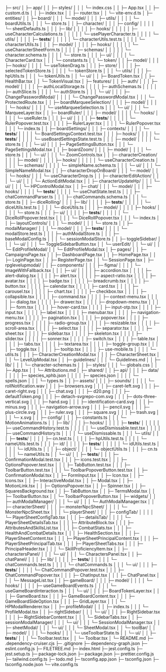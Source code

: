 
├─ src/
│  ├─ app/
│  │  ├─ styles/
│  │  │  └─ index.css
│  │  ├─ App.tsx
│  │  ├─ custom.d.ts
│  │  ├─ index.tsx
│  │  ├─ router.tsx
│  │  └─ vite-env.d.ts
│  ├─ entities/
│  │  ├─ board/
│  │  │  └─ model/
│  │  │     ├─ utils/
│  │  │     │  └─ boardUtils.ts
│  │  │     └─ store.ts
│  │  ├─ character/
│  │  │  ├─ config/
│  │  │  │  └─ sheetDefaults.ts
│  │  │  ├─ lib/
│  │  │  │  ├─ hooks/
│  │  │  │  │  ├─ useCharacterCalculations.ts
│  │  │  │  │  └─ usePlayerCharacter.ts
│  │  │  │  └─ utils/
│  │  │  │     ├─ __tests__/
│  │  │  │     │  └─ characterUtils.test.ts
│  │  │  │     └─ characterUtils.ts
│  │  │  ├─ model/
│  │  │  │  ├─ hooks/
│  │  │  │  │  └─ useCharacterSheetForm.ts
│  │  │  │  ├─ schemas/
│  │  │  │  │  └─ character.schema.ts
│  │  │  │  └─ store.ts
│  │  │  ├─ ui/
│  │  │  │  └─ CharacterCard.tsx
│  │  │  └─ constants.ts
│  │  └─ token/
│  │     ├─ model/
│  │     │  ├─ hooks/
│  │     │  │  └─ useTokenDrag.ts
│  │     │  ├─ store/
│  │     │  │  ├─ selectedTokenStore.ts
│  │     │  │  └─ tokenStore.ts
│  │     │  └─ utils/
│  │     │     ├─ hpUtils.ts
│  │     │     └─ tokenUtils.ts
│  │     └─ ui/
│  │        ├─ BoardToken.tsx
│  │        ├─ HealthBar.tsx
│  │        └─ TokenVisual.tsx
│  ├─ features/
│  │  ├─ auth/
│  │  │  ├─ model/
│  │  │  │  ├─ authLocalStorage.ts
│  │  │  │  ├─ authSchemas.ts
│  │  │  │  ├─ authSlice.ts
│  │  │  │  └─ authStore.ts
│  │  │  └─ ui/
│  │  │     ├─ ChangePasswordModal/
│  │  │     │  └─ ChangePasswordModal.tsx
│  │  │     └─ ProtectedRoute.tsx
│  │  ├─ boardMarqueeSelection/
│  │  │  ├─ model/
│  │  │  │  └─ hooks/
│  │  │  │     └─ useMarqueeSelection.ts
│  │  │  └─ ui/
│  │  │     └─ MarqueeLayer.tsx
│  │  ├─ boardRuler/
│  │  │  ├─ model/
│  │  │  │  └─ hooks/
│  │  │  │     └─ useRuler.ts
│  │  │  ├─ ui/
│  │  │  │  ├─ __tests__/
│  │  │  │  │  └─ RulerPopover.test.tsx
│  │  │  │  ├─ RulerLayer.tsx
│  │  │  │  └─ RulerPopover.tsx
│  │  │  └─ index.ts
│  │  ├─ boardSettings/
│  │  │  ├─ contexts/
│  │  │  │  └─ __tests__/
│  │  │  │     └─ BoardSettingsContext.test.tsx
│  │  │  ├─ hooks/
│  │  │  │  └─ __tests__/
│  │  │  │     └─ useBoardSettingsState.test.ts
│  │  │  ├─ model/
│  │  │  │  └─ store.ts
│  │  │  └─ ui/
│  │  │     ├─ PageSettingsButton.tsx
│  │  │     └─ PageSettingsModal.tsx
│  │  ├─ boardZoom/
│  │  │  ├─ model/
│  │  │  │  └─ store.ts
│  │  │  └─ ui/
│  │  │     └─ ZoomControls.tsx
│  │  ├─ characterCreation/
│  │  │  ├─ model/
│  │  │  │  ├─ hooks/
│  │  │  │  │  └─ useCharacterCreation.ts
│  │  │  │  └─ schemas/
│  │  │  │     └─ simpleName.schema.ts
│  │  │  └─ ui/
│  │  │     └─ SimpleNameModal.tsx
│  │  ├─ characterDropOnBoard/
│  │  │  └─ model/
│  │  │     └─ hooks/
│  │  │        └─ useCharacterDrop.ts
│  │  ├─ characterEditAction/
│  │  │  └─ ui/
│  │  │     └─ ActionEditModal.tsx
│  │  ├─ characterUpdateHp/
│  │  │  └─ ui/
│  │  │     └─ HPControlModal.tsx
│  │  ├─ chat/
│  │  │  └─ model/
│  │  │     ├─ hooks/
│  │  │     │  └─ __tests__/
│  │  │     │     └─ useChatState.test.ts
│  │  │     ├─ chatCommandParser.ts
│  │  │     ├─ chatCommands.schema.ts
│  │  │     └─ store.ts
│  │  ├─ diceRolling/
│  │  │  ├─ lib/
│  │  │  │  ├─ __tests__/
│  │  │  │  │  └─ diceUtils.test.ts
│  │  │  │  └─ diceUtils.ts
│  │  │  ├─ model/
│  │  │  │  ├─ hooks/
│  │  │  │  └─ store.ts
│  │  │  ├─ ui/
│  │  │  │  ├─ __tests__/
│  │  │  │  │  └─ DiceRollPopover.test.tsx
│  │  │  │  └─ DiceRollPopover.tsx
│  │  │  └─ index.ts
│  │  ├─ layoutControls/
│  │  │  └─ model/
│  │  │     └─ store.ts
│  │  ├─ modalManager/
│  │  │  └─ model/
│  │  │     ├─ __tests__/
│  │  │     │  └─ modalStore.test.ts
│  │  │     ├─ authModalStore.ts
│  │  │     ├─ baseModalConfig.ts
│  │  │     └─ sessionModalStore.ts
│  │  ├─ toggleSidebar/
│  │  │  └─ ui/
│  │  │     └─ ToggleSidebarButton.tsx
│  │  └─ userEdit/
│  │     └─ ui/
│  │        └─ EditProfileModal/
│  │           └─ EditProfileModal.tsx
│  ├─ pages/
│  │  ├─ CampaignsPage.tsx
│  │  ├─ DashboardPage.tsx
│  │  ├─ HomePage.tsx
│  │  ├─ LoginPage.tsx
│  │  ├─ RegisterPage.tsx
│  │  └─ SessionPage.tsx
│  ├─ rpglevelupmodal/
│  │  ├─ components/
│  │  │  ├─ figma/
│  │  │  │  └─ ImageWithFallback.tsx
│  │  │  ├─ ui/
│  │  │  │  ├─ accordion.tsx
│  │  │  │  ├─ alert-dialog.tsx
│  │  │  │  ├─ alert.tsx
│  │  │  │  ├─ aspect-ratio.tsx
│  │  │  │  ├─ avatar.tsx
│  │  │  │  ├─ badge.tsx
│  │  │  │  ├─ breadcrumb.tsx
│  │  │  │  ├─ button.tsx
│  │  │  │  ├─ calendar.tsx
│  │  │  │  ├─ card.tsx
│  │  │  │  ├─ carousel.tsx
│  │  │  │  ├─ chart.tsx
│  │  │  │  ├─ checkbox.tsx
│  │  │  │  ├─ collapsible.tsx
│  │  │  │  ├─ command.tsx
│  │  │  │  ├─ context-menu.tsx
│  │  │  │  ├─ dialog.tsx
│  │  │  │  ├─ drawer.tsx
│  │  │  │  ├─ dropdown-menu.tsx
│  │  │  │  ├─ form.tsx
│  │  │  │  ├─ hover-card.tsx
│  │  │  │  ├─ input-otp.tsx
│  │  │  │  ├─ input.tsx
│  │  │  │  ├─ label.tsx
│  │  │  │  ├─ menubar.tsx
│  │  │  │  ├─ navigation-menu.tsx
│  │  │  │  ├─ pagination.tsx
│  │  │  │  ├─ popover.tsx
│  │  │  │  ├─ progress.tsx
│  │  │  │  ├─ radio-group.tsx
│  │  │  │  ├─ resizable.tsx
│  │  │  │  ├─ scroll-area.tsx
│  │  │  │  ├─ select.tsx
│  │  │  │  ├─ separator.tsx
│  │  │  │  ├─ sheet.tsx
│  │  │  │  ├─ sidebar.tsx
│  │  │  │  ├─ skeleton.tsx
│  │  │  │  ├─ slider.tsx
│  │  │  │  ├─ sonner.tsx
│  │  │  │  ├─ switch.tsx
│  │  │  │  ├─ table.tsx
│  │  │  │  ├─ tabs.tsx
│  │  │  │  ├─ textarea.tsx
│  │  │  │  ├─ toggle-group.tsx
│  │  │  │  ├─ toggle.tsx
│  │  │  │  ├─ tooltip.tsx
│  │  │  │  ├─ use-mobile.ts
│  │  │  │  └─ utils.ts
│  │  │  ├─ CharacterCreationModal.tsx
│  │  │  ├─ CharacterSheet.tsx
│  │  │  └─ LevelUpModal.tsx
│  │  ├─ guidelines/
│  │  │  └─ Guidelines.md
│  │  ├─ lib/
│  │  │  └─ character-schemas.ts
│  │  ├─ styles/
│  │  │  └─ globals.css
│  │  ├─ App.tsx
│  │  └─ Attributions.md
│  ├─ shared/
│  │  ├─ api/
│  │  │  ├─ data/
│  │  │  │  ├─ species_xphb.json
│  │  │  │  ├─ species.json
│  │  │  │  └─ spells.json
│  │  │  └─ types.ts
│  │  ├─ assets/
│  │  │  ├─ sounds/
│  │  │  │  └─ rollNotification.wav
│  │  │  ├─ browsers.svg
│  │  │  ├─ caret-left.svg
│  │  │  ├─ caret-right.svg
│  │  │  ├─ chat.svg
│  │  │  ├─ d20.png
│  │  │  ├─ defaultToken.png
│  │  │  ├─ detach-svgrepo-com.svg
│  │  │  ├─ dots-three-vertical.svg
│  │  │  ├─ hand.svg
│  │  │  ├─ identification-card.svg
│  │  │  ├─ minus.svg
│  │  │  ├─ navigation-arrow.svg
│  │  │  ├─ pencil.svg
│  │  │  ├─ plus-circle.svg
│  │  │  ├─ ruler.svg
│  │  │  ├─ square.svg
│  │  │  ├─ trash.svg
│  │  │  └─ x.svg
│  │  ├─ config/
│  │  │  ├─ constants.ts
│  │  │  └─ MotionAnimations.ts
│  │  ├─ lib/
│  │  │  ├─ hooks/
│  │  │  │  ├─ __tests__/
│  │  │  │  │  ├─ useCommandHistory.test.ts
│  │  │  │  │  └─ useDismissable.test.tsx
│  │  │  │  ├─ useCommandHistory.ts
│  │  │  │  └─ useDismissable.ts
│  │  │  └─ utils/
│  │  │     ├─ __tests__/
│  │  │     │  ├─ cn.test.ts
│  │  │     │  ├─ hpUtils.test.ts
│  │  │     │  └─ nameUtils.test.ts
│  │  │     ├─ id/
│  │  │     │  ├─ __tests__/
│  │  │     │  │  └─ idUtils.test.ts
│  │  │     │  └─ idUtils.ts
│  │  │     ├─ object/
│  │  │     │  └─ objectUtils.ts
│  │  │     ├─ cn.ts
│  │  │     └─ nameUtils.ts
│  │  └─ ui/
│  │     ├─ __tests__/
│  │     │  ├─ ConfirmationModal.test.tsx
│  │     │  ├─ icons.test.tsx
│  │     │  ├─ OptionsPopover.test.tsx
│  │     │  ├─ TabButton.test.tsx
│  │     │  ├─ ToolbarButton.test.tsx
│  │     │  └─ ToolbarPopoverButton.test.tsx
│  │     ├─ ConfirmationModal.tsx
│  │     ├─ FormInput.tsx
│  │     ├─ Icon.tsx
│  │     ├─ Icons.tsx
│  │     ├─ InteractiveModal.tsx
│  │     ├─ Modal.tsx
│  │     ├─ MotionLink.tsx
│  │     ├─ OptionsPopover.tsx
│  │     ├─ Spinner.tsx
│  │     ├─ SquaresBackground.tsx
│  │     ├─ TabButton.tsx
│  │     ├─ TermsModal.tsx
│  │     ├─ ToolbarButton.tsx
│  │     └─ ToolbarPopoverButton.tsx
│  ├─ widgets/
│  │  ├─ authModalManager/
│  │  │  └─ ui/
│  │  │     └─ AuthModalManager.tsx
│  │  ├─ characterSheet/
│  │  │  ├─ monsterNpcSheet/
│  │  │  │  └─ MonsterNpcSheet.tsx
│  │  │  └─ playerSheet/
│  │  │     ├─ configTab/
│  │  │     │  └─ PlayerSheetConfigTab.tsx
│  │  │     ├─ detailsTab/
│  │  │     │  └─ PlayerSheetDetailsTab.tsx
│  │  │     ├─ AttributeBlock.tsx
│  │  │     ├─ AttributesAndSkillsList.tsx
│  │  │     ├─ CombatStats.tsx
│  │  │     ├─ HealthAndCombatDetails.tsx
│  │  │     ├─ HealthSection.tsx
│  │  │     ├─ PlayerSheetContent.tsx
│  │  │     ├─ PlayerSheetPrincipalContent.tsx
│  │  │     ├─ PlayerSheetPrincipalTab.tsx
│  │  │     ├─ PlayerSheetTabs.tsx
│  │  │     ├─ PrincipalHeader.tsx
│  │  │     └─ SkillProficiencyItem.tsx
│  │  ├─ charactersPanel/
│  │  │  └─ ui/
│  │  │     └─ CharactersPanel.tsx
│  │  ├─ chatPanel/
│  │  │  ├─ lib/
│  │  │  │  ├─ __tests__/
│  │  │  │  │  └─ chatCommands.test.ts
│  │  │  │  └─ chatCommands.ts
│  │  │  └─ ui/
│  │  │     ├─ __tests__/
│  │  │     │  └─ ChatCommandPopover.test.tsx
│  │  │     ├─ ChatCommandPopover.tsx
│  │  │     ├─ ChatInput.tsx
│  │  │     ├─ ChatPanel.tsx
│  │  │     └─ MessageList.tsx
│  │  ├─ gameBoard/
│  │  │  ├─ model/
│  │  │  │  └─ hooks/
│  │  │  │     ├─ useGameBoardEvents.ts
│  │  │  │     └─ useGameBoardInteraction.ts
│  │  │  └─ ui/
│  │  │     ├─ BoardTokenLayer.tsx
│  │  │     ├─ GameBoard.tsx
│  │  │     ├─ GameBoardContent.tsx
│  │  │     ├─ GameBoardSideOption.tsx
│  │  │     ├─ GridLayer.tsx
│  │  │     └─ HPModalRenderer.tsx
│  │  ├─ profileModal/
│  │  │  ├─ index.ts
│  │  │  └─ ProfileModal.tsx
│  │  ├─ rightSidebar/
│  │  │  └─ ui/
│  │  │     ├─ RightSidebar.tsx
│  │  │     ├─ RightSidebarContent.tsx
│  │  │     └─ SidebarTabs.tsx
│  │  ├─ sessionModalManager/
│  │  │  └─ ui/
│  │  │     └─ SessionModalManager.tsx
│  │  ├─ sheetModal/
│  │  │  └─ ui/
│  │  │     └─ SheetModal.tsx
│  │  └─ toolBar/
│  │     ├─ model/
│  │     │  └─ hooks/
│  │     │     └─ useToolbarState.ts
│  │     └─ ui/
│  │        ├─ __tests__/
│  │        │  └─ Toolbar.test.tsx
│  │        └─ Toolbar.tsx
│  └─ README.md
├─ .dependency-cruiser.cjs
├─ .gitignore
├─ dependency-graph.json
├─ eslint.config.js
├─ FILETREE.md
├─ index.html
├─ jest.config.ts
├─ jest.setup.ts
├─ package-lock.json
├─ package.json
├─ prettier.config.js
├─ tailwind.config.ts
├─ todo.md
├─ tsconfig.app.json
├─ tsconfig.json
├─ tsconfig.node.json
└─ vite.config.ts
